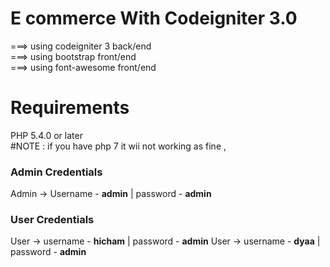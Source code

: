 # E commerce With Codeigniter 3.0

 ===>          using codeigniter 3 back/end <br>
 ===>          using bootstrap front/end <br>
 ===>          using font-awesome front/end <br>

# Requirements
PHP 5.4.0 or later <br>
#NOTE : if you have php 7 it wii not working as fine  ,

### Admin Credentials
Admin -> Username - <b>admin</b> | password - <b>admin</b> <br>
### User Credentials
User -> username - <b>hicham</b> | password - <b>admin</b>
User -> username - <b>dyaa</b> | password - <b>admin</b>


